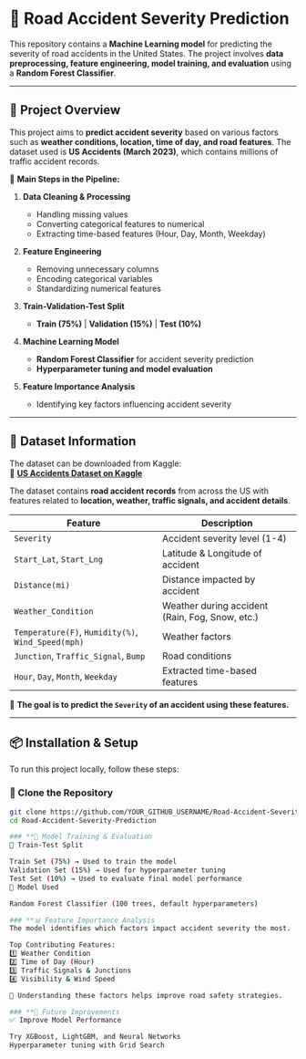 # 🚗 Road Accident Severity Prediction

This repository contains a **Machine Learning model** for predicting the severity of road accidents in the United States. The project involves **data preprocessing, feature engineering, model training, and evaluation** using a **Random Forest Classifier**.

---

## 📌 Project Overview

This project aims to **predict accident severity** based on various factors such as **weather conditions, location, time of day, and road features**. The dataset used is **US Accidents (March 2023)**, which contains millions of traffic accident records.

🚀 **Main Steps in the Pipeline:**
1. **Data Cleaning & Processing**  
   - Handling missing values  
   - Converting categorical features to numerical  
   - Extracting time-based features (Hour, Day, Month, Weekday)  

2. **Feature Engineering**  
   - Removing unnecessary columns  
   - Encoding categorical variables  
   - Standardizing numerical features  

3. **Train-Validation-Test Split**  
   - **Train (75%)** | **Validation (15%)** | **Test (10%)**

4. **Machine Learning Model**  
   - **Random Forest Classifier** for accident severity prediction  
   - **Hyperparameter tuning and model evaluation**

5. **Feature Importance Analysis**  
   - Identifying key factors influencing accident severity  

---

## 📂 Dataset Information

The dataset can be downloaded from Kaggle:  
📌 **[US Accidents Dataset on Kaggle](https://www.kaggle.com/datasets/sobhanmoosavi/us-accidents)**  

The dataset contains **road accident records** from across the US with features related to **location, weather, traffic signals, and accident details**.

| Feature | Description |
|---------|------------|
| `Severity` | Accident severity level (1-4) |
| `Start_Lat`, `Start_Lng` | Latitude & Longitude of accident |
| `Distance(mi)` | Distance impacted by accident |
| `Weather_Condition` | Weather during accident (Rain, Fog, Snow, etc.) |
| `Temperature(F)`, `Humidity(%)`, `Wind_Speed(mph)` | Weather factors |
| `Junction`, `Traffic_Signal`, `Bump` | Road conditions |
| `Hour`, `Day`, `Month`, `Weekday` | Extracted time-based features |

🚀 **The goal is to predict the `Severity` of an accident using these features.**

---

## 📦 Installation & Setup

To run this project locally, follow these steps:

### **🔹  Clone the Repository**
```bash
git clone https://github.com/YOUR_GITHUB_USERNAME/Road-Accident-Severity-Prediction.git
cd Road-Accident-Severity-Prediction

### **🎯 Model Training & Evaluation
🔹 Train-Test Split

Train Set (75%) → Used to train the model
Validation Set (15%) → Used for hyperparameter tuning
Test Set (10%) → Used to evaluate final model performance
🔹 Model Used

Random Forest Classifier (100 trees, default hyperparameters)

### **📊 Feature Importance Analysis
The model identifies which factors impact accident severity the most.

Top Contributing Features:
1️⃣ Weather Condition
2️⃣ Time of Day (Hour)
3️⃣ Traffic Signals & Junctions
4️⃣ Visibility & Wind Speed

📌 Understanding these factors helps improve road safety strategies.

### **🚀 Future Improvements
✅ Improve Model Performance

Try XGBoost, LightGBM, and Neural Networks
Hyperparameter tuning with Grid Search

